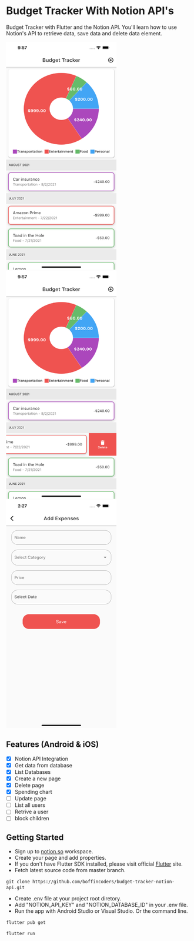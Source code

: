 # Budget Tracker With Notion API's

Budget Tracker with Flutter and the Notion API. You'll learn how to use Notion's API to retrieve data, save data and delete data element.


<img src="https://github.com/boffincoders/budget-tracker-notion-api/blob/master/images/items.png?raw=true" width="300" height="620" /> <img src="https://github.com/boffincoders/budget-tracker-notion-api/blob/master/images/delete_item.png?raw=true" width="300" height="620" /> <img src="https://github.com/boffincoders/budget-tracker-notion-api/blob/master/images/add_page.png?raw=true" width="300" height="620" />

## Features (Android & iOS)

- [x] Notion API Integration
- [x] Get data from database
- [x] List Databases
- [x] Create a new page
- [x] Delete page
- [x] Spending chart
- [ ] Update page
- [ ] List all users
- [ ] Retrive a user
- [ ] block children

## Getting Started
  - Sign up to [notion.so](https://www.notion.so/) workspace.
  - Create your page and add properties.
  - If you don't have Flutter SDK installed, please visit official [Flutter](https://flutter.dev/) site.
  - Fetch latest source code from master branch.
 
 ```
 git clone https://github.com/boffincoders/budget-tracker-notion-api.git
 ```  
 - Create .env file at your project root diretory.
 - Add "NOTION_API_KEY" and "NOTION_DATABASE_ID" in your .env file. 
 - Run the app with Android Studio or Visual Studio. Or the command line.
 
 ```
 flutter pub get
 ```
 ```
 flutter run
 ```
